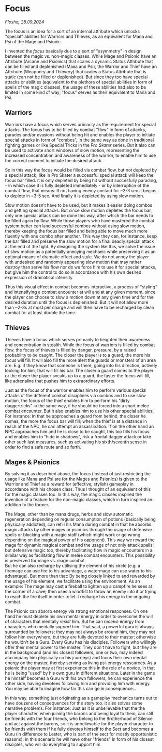 # Focus

*Flosha, 28.09.2024*

The focus is an idea for a sort of an internal attribute which unlocks "special" abilities for Warriors and Thieves, as an equivalent for Mana and Psi of the Mage and Psionic.  

I invented the *focus* basically due to a sort of "asymmetry" in design between the magic vs. non-magic classes. While Mage and Psionic have an Attribute (Arcane and Psionics) that scales a dynamic Status Attribute that can be filled and deplenished (Mana and Psi), the Warrior and Thief have an Attribute (Weaponry and Thievery) that scales a Status Attribute that is static (can not be filled or deplenished). But since they too have special attacks or abilities (equivalent to the plethora of special abilities in form of spells of the magic classes), the usage of these abilities had also to be limited in some kind of way; "focus" serves as their equivalent to Mana and Psi. 


## Warriors

Warriors have a focus which serves primarily as the requirement for special attacks. The focus has to be filled by combat "flow" in form of attacks, parades and/or evasions without being hit and enables the player to initiate special attacks in form of "combos", in the same way as done in traditional fighting games or like Special Tricks in the *Pro Skater* series. But it also can be used to activate short windows of slow motion, representing the increased concentration and awareness of the warrior, to enable him to use the correct moment to initiate the desired attack. 

So in this way the focus would be filled via combat flow, but not depleted by a special attack; like in Pro Skater a successful special attack will keep the focus bar filled. it is only depleted by being hit without succesfully parading, - in which case it is fully depleted immediately - or by interruption of the combat flow, that means: If not having enemy contact for ~2-3 sec it begins to deplete in ~3-5 sec. And finally it is depleted by using slow motion. 

Slow motion doesn't have to be used, but it makes it easier doing combos and getting special attacks. But since slow motion depletes the focus bar, only one special attack can be done this way, after which the bar needs to be filled again by flow. While those players who have mastered the combat system better can land successful combos without using slow motion, thereby keeping the focus bar filled and being able to move much more fluently with one combo after another. This way they can, for instance, keep the bar filled and preserve the slow motion for a final deadly special attack at the end of the fight. By designing the system like this, we solve the issue of slow motion as a potentially annoying mechanic while preserving it as an optional means of dramatic effect and style. We do not annoy the player with undesired and randomly appearing slow motion that may rather destroy than serve his flow nor do we force him to use it for special attacks, but give him the control to do so in accordance with his own desired expression of dramatical intensity. 

Thus this visual effect in combat becomes interactive, a process of "styling" and intensifying a combat encounter at will and at any given moment, since the player can choose to slow a motion down at any given time and for the desired duration until the focus is deplenished. But it will not allow more than ~2-3s at most per charge and will then have to be recharged by clean combat for at least double the time. 


## Thieves

Thieves have a focus which serves primarily to heighten their awareness and concentration in stealth. While the focus of warriors is filled by combat flow, the focus of thieves is filled by danger, pressure, by a raised probability to be caught. The closer the player is to a guard, the more his focus will fill. It will also fill the more alert the guards or monsters of an area are. E.g. if they know that someone is there, going into his direction, actively looking for him, that will fill his bar. The closer a guard comes to the player or the closer the player sneaks up to a guard, the faster the focus will fill, like adrenaline that pushes him to extraordinary efforts. 

Just as the focus of the warrior enables him to perform various special attacks of the different combat disciplines via combos and to use slow motion, the focus of the thief enables him to perform his "dirty daggertricks" in the same way, if he should be forced into a short melee combat encounter. But it also enables him to use his other special abilities. For instance: In that he approaches a guard from behind, the closer he comes, the more the focus bar will fill; when the thief is at a distance in reach of the NPC, he can attempt an assassination. If on the other hand an NPC approaches him and he is close to be caught, this too fills his focus and enables him to "hide in shadows", risk a frontal dagger attack or take other such last measures, such as activating his sixth/seventh sense in order to find a safe route and so forth. 


## Mages & Psionics

By solving it as described above, the focus (instead of just restricting the usage like Mana and Psi are for the Mages and Psionics) is given to the Warrior and Thief as a reward for (effective, stylish) gameplay in accordance with his chosen class. Thus I thought of an equivalent of this for the magic classes too. In this way, the magic classes inspired the invention of a feature for the non-magic classes, which in turn inspired an addition to the former. 
 
The Mage, other than by mana drugs, herbs and slow automatic regeneration depending on regular consumption of potions (basically being physically addicted), can refill his Mana during combat in that he absorbs magic attacks by other mages or psionics through the usage of defensive spells or blocking with a magic staff (which might work or go wrong depending on the magical power of his opponent). This way we reward the mage for dynamic magical combat and the usage of not only attack spells, but defensive magic too, thereby facilitating flow in magic encounters in a similar way as facilitating flow in melee combat encounters. This possibility is preserved for mage vs. mage combat.  
But he can also recharge by utilising the element of his circle (e.g. a firemage can use fire to his advantage, a watermage can use water to his advantage). But more than that: By being closely linked to and rewarded by the usage of his element, we facilitate using the environment. As an example: The mage may cast a fireball to lighten up a campfire he sees at the corner of a cave; then uses a windfist to throw an enemy into it or trying to reach the fire itself in order to let it recharge his energy in the ongoing combat. 

The Psionic can absorb energy via strong emotional responses. On one hand he must deplete his own mental energy in order to overcome the will of characters that mentally *resist* him. But he can *receive* energy from characters who mentally *support* him. That said, a powerful guru is always surrounded by followers; they may not always be around him, they may not follow him everywhere, but they are fully devoted to their master; otherwise he wouldn't be a Guru. Every Guru has his disciples. Followers who willingly offer their mental power to the master. They don't have to fight, but they are in the background (and his closest followers, one or two, may indeed accompany him physically on his journeys) and focus their own mental energy on the master, thereby serving as living psi-energy ressources. As a psionic the player may at first experience this in the role of a novice, in that he is being "used" by his own guru in different situations. Later in the game he himself becomes a Guru with his own followers, he can experience the other side, having devotees following him and providing him with energy. You may be able to imagine how far this can go in consequence... 

In this way, something just originating as a gameplay mechanics turns out to have douzens of consequences for the story too. It also solves some narrative problems. For instance: Just as it is unbelievable that the the player character, when joining the barons and being loyal to them, can still be friends with the four friends, who belong to the Brotherhood of Silence and act against the barons, so it is unbelievable for the player character to be friends with them if he fully devotes himself to the Sect and becomes a Guru (in difference to Lester, who is part of the sect for mostly opportunistic reasons); in this scenario he will have other "friends" in form of his closest disciples, who will do everything to support him. 

